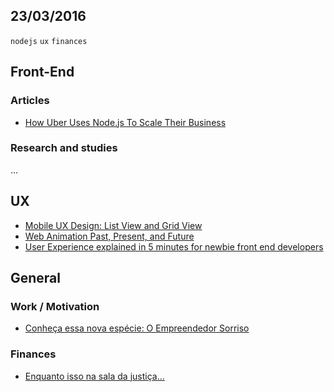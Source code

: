 23/03/2016
----------

`nodejs` `ux` `finances`

## Front-End

### Articles

- [How Uber Uses Node.js To Scale Their Business](https://medium.com/@nodejs/how-uber-uses-node-js-to-scale-their-business-cd4d8f8e4187#.blwd1x9c6)
 
### Research and studies

...

## UX

- [Mobile UX Design: List View and Grid View](http://babich.biz/mobile-ux-design-list-view-and-grid-view/)
- [Web Animation Past, Present, and Future](http://alistapart.com/article/web-animation-past-present-and-future)
- [User Experience explained in 5 minutes for newbie front end developers](https://medium.freecodecamp.com/user-experience-explained-in-5-minutes-for-newbie-front-end-developers-1293c1521407#.2yryt1ub7) 
 
## General
 
### Work / Motivation

- [Conheça essa nova espécie: O Empreendedor Sorriso](http://oindigesto.com/conheca-essa-nova-especie-o-empreendedor-sorriso/)
 
### Finances

- [Enquanto isso na sala da justiça...](http://blogdouo.blogspot.com/2016/03/enquanto-isso-na-sala-da-justica.html)
